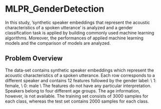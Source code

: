# MLPR_GenderDetection

In this study, ’synthetic speaker embeddings that represent the acoustic characteristics of a spoken utterance’ is analyzed and a gender classification task is applied by building commonly used machine learning algorithms. Moreover, the performances of applied machine learning models and the comparison of models are analyzed.

## Problem Overview
The data-set contains synthetic speaker embeddings which represent the acoustic characteristics of a spoken utterance. Each row corresponds to a different speaker and contains 12 features followed by the gender label: \\ 1: female, \\ 0: male \\
The features do not have any particular interpretation. Speakers belong to four different age groups. The age information, however, is not available. The training set consists of 3000 samples for each class, whereas the test set contains 2000 samples for each class.
